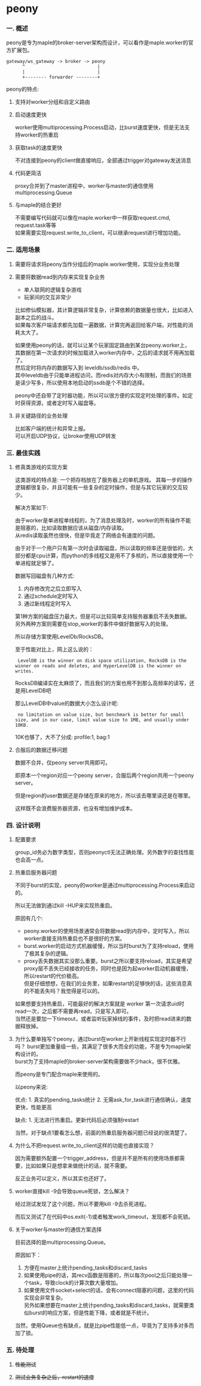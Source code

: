# peony

### 一. 概述

peony是专为maple的broker-server架构而设计，可以看作是maple.worker的官方扩展包。  

    gateway/ws_gateway -> broker -> peony
          ^                           |
          |                           |
          +-------- forwarder --------+

peony的特点:

1. 支持对worker分组和自定义路由

2. 启动速度更快

    worker使用multiprocessing.Process启动，比burst速度更快，但是无法支持worker的热重启
    
3. 获取task的速度更快

    不对连接到peony的client做直接响应，全部通过trigger对gateway发送消息
    
4. 代码更简洁

    proxy合并到了master进程中，worker与master的通信使用multiprocessing.Queue
    
5. 与maple的结合更好

    不需要编写代码就可以像在maple.worker中一样获取request.cmd, request.task等等  
    如果需要实现request.write_to_client，可以继承request进行增加功能。

### 二. 适用场景

1. 需要将请求将peony当作分组后的maple.worker使用，实现分业务处理

2. 需要将数据read到内存来实现复杂业务

    * 单人联网的逻辑复杂游戏
    * 玩家间的交互非常少

    比如修仙模拟器，其计算逻辑非常复杂，计算依赖的数据量也很大，比如进入副本之后的战斗。  
    如果每次客户端请求都先加载一遍数据，计算完再返回给客户端，对性能的消耗太大了。

    如果使用peony的话，就可以让某个玩家固定路由到某台peony.worker上，其数据在第一次请求的时候加载进入worker内存中，之后的请求就不用再加载了。  
    然后定时将内存的数据写入到 leveldb/ssdb/redis 中。  
    其中leveldb由于只能单进程访问，而redis对内存大小有限制，而我们的场景是读少写多，所以使用本地启动的ssdb是个不错的选择。

    peony中还自带了定时器功能，所以可以很方便的实现定时处理的事件。如定时获得资源，或者定时写入磁盘等。
    
3. 非关键路径的业务处理

    比如客户端的统计和异常上报。  
    可以开启UDP协议，让broker使用UDP转发


### 三. 最佳实践

1. 修真类游戏的实现方案

    这类游戏的特点是: 一个把存档放在了服务器上的单机游戏。
    其每一步的操作逻辑都很复杂，并且可能有一些复杂的定时操作，但是与其它玩家的交互较少。

    解决方案如下:

    由于worker是单进程单线程的，为了消息处理及时，worker的所有操作不能是阻塞的，比如读取数据应该从磁盘/内存读取。  
    从redis读取虽然也很快，但是毕竟走了网络会有速度的问题。

    由于对于一个用户只有第一次时会读取磁盘，所以读取的频率还是很低的，大部分都是cpu计算，而python的多线程又是用不了多核的，所以直接使用一个单进程就足够了。

    数据写回磁盘有几种方式:

    1. 内存修改完之后立即写入
    2. 通过schedule定时写入
    3. 通过新线程定时写入

    第1种方案的磁盘压力最大，但是可以比较简单支持服务器重启不丢失数据。  
    另外两种方案则需要在stop_worker的事件中做好数据写入的处理。  

    所以存储方案使用LevelDb/RocksDB。

    至于性能对比上，网上这么说的：

        LevelDB is the winner on disk space utilization, RocksDB is the winner on reads and deletes, and HyperLevelDB is the winner on writes.

    RocksDB编译实在太麻烦了，而且我们的方案也用不到那么高频率的读写，还是用LevelDB吧

    那么LevelDB中value的数据大小怎么设计呢:

        no limitation on value size, but benchmark is better for small size, and in our case, limit value size to 1MB, and usually under 10KB.

    10K也够了，大不了分成: profile:1, bag:1


2. 合服后的数据迁移问题

    数据不合并，仅peony server共用即可。

    即原本一个region对应一个peony server，合服后两个region共用一个peony server。

    但是region的user数据还是存储在原来的地方，所以该去哪里读还是在哪里。

    这样既不会浪费服务器资源，也没有增加维护成本。

### 四. 设计说明

1. 配置要求

    group_id务必为数字类型，否则peonyctl无法正确处理。另外数字的查找性能也会高一点。

2. 热重启服务器问题

    不同于burst的实现，peony的worker是通过multiprocessing.Process来启动的。

    所以无法做到通过kill -HUP来实现热重启。

    原因有几个:

    * peony.worker的使用场景通常会将数据read到内存中，定时写入，所以worker直接支持热重启也不是很好的方案。
    * burst.worker的启动方式机器缓慢，所以当时burst为了支持reload，使用了极其复杂的逻辑。
    * proxy丢失数据其实没那么重要。burst之所以要支持reload，其实是希望proxy层不丢失已经接收的任务，同时也是因为起worker启动机器缓慢，所以restart的代价极高。  
    但是仔细想想，在我们的业务里，如果restart的足够快的话，这些消息真的不能丢失吗？我觉得是可以的。

    如果想要支持热重启，可能最好的解决方案就是 worker 第一次请求uid时read一次，之后都不需要再read，只是写入即可。  
    当然还是要加一下timeout，或者监听玩家掉线的事件，及时把read进来的数据释放掉。

3. 为什么要单独写个peony，通过burst在worker上开新线程实现定时器不行吗？
    burst更加重量级一些，其满足了很多大而全的功能，不是专为maple架构设计的。  
    burst为了支持maple的broker-server架构需要做不少hack，很不优雅。

    而peony是专门配合maple来使用的。

    以peony来说:

    优点:
        1. 真实的pending_tasks统计
        2. 无需ask_for_task进行通信确认，速度更快，性能更高
        
    缺点:
        1. 无法进行热重启。更新代码后必须强制restart
        
    当然，对于缺点1要看怎么想，前面的热重启服务器问题已经说的很清楚了。
    
    

4. 为什么不把request.write_to_client这样的功能也直接实现？

    因为需要额外配置一个trigger_address，但是并不是所有的使用场景都需要，比如如果只是想拿来做统计的话，就不需要。

    反正业务可以定义，所以其实也还好了。

5. worker直接kill -9会导致queue死锁，怎么解决？

    经过测试发现了这个问题，所以不要用kill -9去杀死进程。

    而后又测试了在代码中os.exit(-1)或者触发work_timeout，发现都不会死锁。

6. 关于worker与master的通信方案选择

    目前选择的是multiprocessing.Queue。

    原因如下：

    1. 方便在master上统计pending_tasks和discard_tasks
    2. 如果使用pipe的话，其recv函数是阻塞的，所以每次pool之后只能处理一个task，导致clock的计算次数大量增加。
    3. 如果使用文件socket+select的话，会有connect阻塞的问题，这里的代码实现会非常复杂。  
    另外如果想要在master上统计pending_tasks和discard_tasks，就需要类似burst的响应方案，但是性能下降，或者就是不统计。

    当然，使用Queue也有缺点，就是比pipe性能低一点，毕竟为了支持多对多而加了锁。

### 五. 待处理

1. <del>性能测试</del>

2. <del>测试业务复杂之后，restart的速度</del>

